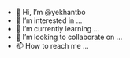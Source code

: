 - 👋 Hi, I’m @yekhantbo
- 👀 I’m interested in ...
- 🌱 I’m currently learning ...
- 💞️ I’m looking to collaborate on ...
- 📫 How to reach me ...

<!---
yekhantbo/yekhantbo is a ✨ special ✨ repository because its `README.md` (this file) appears on your GitHub profile.
You can click the Preview link to take a look at your changes.
--->
